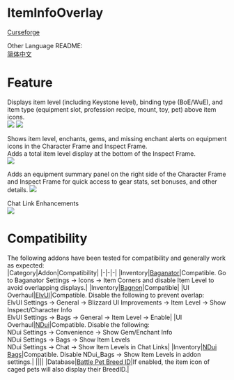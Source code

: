 # ItemInfoOverlay
  
[Curseforge](https://www.curseforge.com/wow/addons/item-info-overlay)

Other Language README:  
[简体中文](README-zhCN.md)
 
# Feature

Displays item level (including Keystone level), binding type (BoE/WuE), and item type (equipment slot, profession recipe, mount, toy, pet) above item icons.  
![](https://img.nga.178.com/attachments/mon_202503/26/7mQ7i87-idfvKgToS4l-3f.jpg)
![](https://img.nga.178.com/attachments/mon_202503/26/7mQ7i87-6ph5KdToS49-3m.jpg)  

Shows item level, enchants, gems, and missing enchant alerts on equipment icons in the Character Frame and Inspect Frame.  
Adds a total item level display at the bottom of the Inspect Frame.  
![](https://img.nga.178.com/attachments/mon_202503/26/7mQ7i87-addxZtT3cSvz-gq.jpg)  
  
Adds an equipment summary panel on the right side of the Character Frame and Inspect Frame for quick access to gear stats, set bonuses, and other details. 
![](https://img.nga.178.com/attachments/mon_202504/08/7mQ2v-2dh0ZhT3cSi0-g8.jpg)  

Chat Link Enhancements  
![](https://img.nga.178.com/attachments/mon_202503/19/5kQ2v-jp0cK8ToS8j-12.jpg)

# Compatibility
The following addons have been tested for compatibility and generally work as expected:  
|Category|Addon|Compatibility|
|-|-|-|
|Inventory|[Baganator](https://www.curseforge.com/wow/addons/baganator)|Compatible. Go to Baganator Settings → Icons → Item Corners and disable Item Level to avoid overlapping displays.|
|Inventory|[Bagnon](https://www.curseforge.com/wow/addons/bagnon)|Compatible|
|UI Overhaul|[ElvUI](https://tukui.org/elvui)|Compatible. Disable the following to prevent overlap:<br>ElvUI Settings → General → Blizzard UI Improvements → Item Level → Show Inspect/Character Info<br>ElvUI Settings → Bags → General → Item Level → Enable|
|UI Overhaul|[NDui](https://ngabbs.com/read.php?tid=5483616&rand=929)|Compatible. Disable the following:<br>NDui Settings → Convenience → Show Gem/Enchant Info<br>NDui Settings → Bags → Show Item Levels<br>NDui Settings → Chat → Show Item Levels in Chat Links|
|Inventory|[NDui Bags](https://ngabbs.com/read.php?tid=34318074)|Compatible. Disable NDui_Bags → Show Item Levels in addon settings.|
||||
|Database|[Battle Pet Breed ID](https://www.curseforge.com/wow/addons/battle_pet_breedid)|If enabled, the item icon of caged pets will also display their BreedID.|

